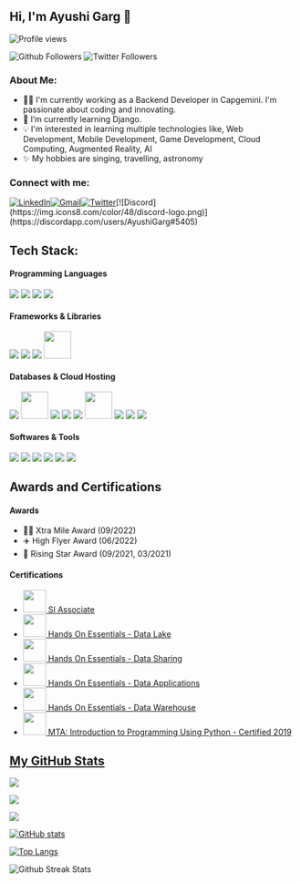 ## Hi, I'm Ayushi Garg 👋
![Profile views](https://gpvc.arturio.dev/AyushiGarg13) 

![Github Followers](https://img.shields.io/github/followers/AyushiGarg13?label=Followers&logo=GitHub&style=for-the-badge) ![Twitter Followers](https://img.shields.io/twitter/follow/AyushiG_?label=Twitter&logo=twitter&style=for-the-badge&color=blue)


### About Me:

- :woman_technologist: I'm currently working as a Backend Developer in Capgemini. I'm passionate about coding and innovating.
- :seedling: I’m currently learning Django.
- :bulb: I'm interested in learning multiple technologies like, Web Development, Mobile Development, Game Development, Cloud Computing, Augmented Reality, AI
- :sparkles: My hobbies are singing, travelling, astronomy

### Connect with me:

[![LinkedIn](https://img.icons8.com/color/48/linkedin.png)](https://www.linkedin.com/in/ayushigarg13/)[![Gmail](https://img.icons8.com/color/48/gmail-new.png)](mailto:ayushigarg67@gmail.com)[![Twitter](https://img.icons8.com/color/48/twitter--v1.png)](https://twitter.com/AyushiG_)[![Discord](https://img.icons8.com/color/48/discord-logo.png)](https://discordapp.com/users/AyushiGarg#5405)



## Tech Stack:

#### Programming Languages

<img src="https://img.icons8.com/color/48/000000/python.png">
<img src="https://img.icons8.com/color/48/c-plus-plus-logo.png"/>
<img src="https://img.icons8.com/color/48/dart.png"/>
<img src="https://img.icons8.com/color/48/c-sharp-logo-2.png"/>

#### Frameworks & Libraries

<img src="https://img.icons8.com/color/48/flask.png"/>
<img src="https://img.icons8.com/color/48/000000/flutter.png"/>
<img src="https://img.icons8.com/color/48/django.png"/>
<img width="48" height="48" src="https://developers.google.com/static/ar/images/logo.svg" />

#### Databases & Cloud Hosting

<img src="https://img.icons8.com/color/48/mongodb.png"/>
<img width="48" height="48" src="https://www.svgrepo.com/show/305719/apachekafka.svg">
<img src="https://img.icons8.com/color/48/azure-1.png"/>
<img src="https://img.icons8.com/color/48/amazon-web-services.png"/>
<img src="https://img.icons8.com/color/48/firebase.png"/>
<img width="48" height="48" src = "https://companieslogo.com/img/orig/SNOW-35164165.png?t=1634190631"/>
<img src="https://img.icons8.com/color/48/docker.png"/>
<img src="https://img.icons8.com/color/48/kubernetes.png"/>
<img src="https://img.icons8.com/color/48/jenkins.png"/>


#### Softwares & Tools

<img src="https://img.icons8.com/fluency/48/000000/visual-studio-code-2019.png"/>
<img src="https://img.icons8.com/external-tal-revivo-color-tal-revivo/48/external-postman-is-the-only-complete-api-development-environment-logo-color-tal-revivo.png" />
<img src="https://img.icons8.com/color/48/unity.png"/>
<img src="https://img.icons8.com/color/48/figma--v1.png"/>
<img src="https://img.icons8.com/color/48/git.png"/>
<img src="https://img.icons8.com/color/48/000000/github.png"/>


## Awards and Certifications

#### Awards

- :running_woman: Xtra Mile Award (09/2022)
- :airplane: High Flyer Award (06/2022)
- :star2: Rising Star Award (09/2021, 03/2021)

#### Certifications

- <a href="https://learn.mongodb.com/c/CjT0aGbwQj2TRpdXCkNdUQ"><img height=40 src="https://media.licdn.com/dms/image/C4D0BAQFKe8PwqzyHyA/company-logo_100_100/0/1635171226731?e=1692230400&v=beta&t=2ZFXnd8_T4Q2VkNTJrs3UT_vz00WMk8RskdU6eJKx1Y"/> SI Associate
- <a href="https://www.credly.com/badges/c4792bea-b2a1-4857-9ed3-e634ffb8c91e"><img height=40 src="https://images.credly.com/size/340x340/images/9904ec90-122c-43cd-8b66-5a7e6c920862/image.png"/> Hands On Essentials - Data Lake
- <a href="https://www.credly.com/badges/f9446802-f787-46a0-b63f-8010d6393978"><img height=40 src="https://images.credly.com/size/340x340/images/1392296a-cadf-4037-b7ac-f01fef0fe31c/Essentials-Data-Sharing_2x.png"/> Hands On Essentials - Data Sharing
- <a href="https://www.credly.com/badges/d1f74252-a0ef-4036-b277-8d34c4da3860"><img height=40 src="https://images.credly.com/size/340x340/images/932e3102-58f6-474a-952d-a144b74c98d2/Essentials-Data-Applications_2x.png"/> Hands On Essentials - Data Applications
- <a href="https://www.credly.com/badges/34660def-48cc-4231-9766-8b98a6ba94ab"><img height=40 src="https://images.credly.com/size/340x340/images/97fcc871-a820-4143-adf2-62517026cb58/Essentials-Data-Warehouse_2x.png"/> Hands On Essentials - Data Warehouse
- <a href="https://www.credly.com/badges/538bd933-451b-4cb7-9385-00fc0df3723f"><img height=40 src="https://images.credly.com/size/340x340/images/8d1a9575-14eb-494a-9af5-cfc154c2bd59/MTA-Introduction-to-Programming-using-Python-2019.png"/> MTA: Introduction to Programming Using Python - Certified 2019

## My GitHub Stats

![](http://github-profile-summary-cards.vercel.app/api/cards/profile-details?username=AyushiGarg13&theme=github)

![](http://github-profile-summary-cards.vercel.app/api/cards/stats?username=AyushiGarg13&theme=github)

![](http://github-profile-summary-cards.vercel.app/api/cards/most-commit-language?username=AyushiGarg13&theme=github)

[![ GitHub stats](https://github-readme-stats.vercel.app/api?username=AyushiGarg13)](https://github.com/AyushiGarg13)


[![Top Langs](https://github-readme-stats.vercel.app/api/top-langs/?username=AyushiGarg13)](https://github.com/MrKrishnaAgarwal/readme-components-github)

![Github Streak Stats](https://github-readme-streak-stats.herokuapp.com/?user=AyushiGarg13&theme=dark)
